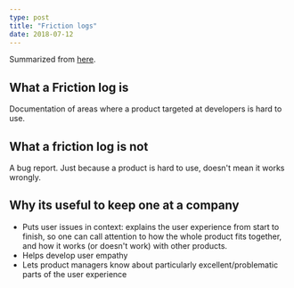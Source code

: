 ```yaml
---
type: post
title: "Friction logs"
date: 2018-07-12
---
```


Summarized from [here](https://devrel.net/developer-experience/an-introduction-to-friction-logging).

## What a Friction log is

Documentation of areas where a product targeted at developers is hard to use.

## What a friction log is not

A bug report. Just because a product is hard to use, doesn't mean it works wrongly.

## Why its useful to keep one at a company

* Puts user issues in context: explains the user experience from start to finish,
  so one can call attention to how the whole product fits together,
  and how it works (or doesn't work) with other products.
* Helps develop user empathy
* Lets product managers know about particularly excellent/problematic parts of the user experience



